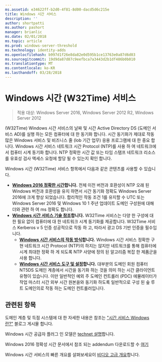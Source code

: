 ```yaml
---
ms.assetid: e34622ff-b2d0-4f81-8d00-dacd5d6c215e
title: Windows 시간 서비스
description: ''
author: shortpatti
ms.author: pashort
manager: brianlic
ms.date: 02/01/2018
ms.topic: article
ms.prod: windows-server-threshold
ms.technology: identity-adds
ms.openlocfilehash: b997d1f26e8da82e0d595b1ce13763e0a87d6d03
ms.sourcegitcommit: 19d9da87d87c9eefbca7a3443d2b1df486b0b010
ms.translationtype: MT
ms.contentlocale: ko-KR
ms.lasthandoff: 03/28/2018
---
```

# <a name="windows-time-service-w32time"></a>Windows 시간 (W32Time) 서비스

>적용 대상: Windows Server 2016, Windows Server 2012 R2, Windows Server 2012

(W32Time) Windows 시간 서비스의 날짜 및 시간 Active Directory DS (도메인 서비스 AD)를 실행 하는 모든 컴퓨터에 대 한 동기화 합니다. 시간 동기화가 제대로 작동 많은 Windows 서비스 및 비즈니스 줄 (lob 기간 업무) 응용 프로그램에 대 한 중요 합니다. Windows 시간 서비스 네트워크 시간 Protocol (NTP)를 사용 하 여 네트워크에서 컴퓨터 시계 동기화 합니다. NTP 정확한 시간 값 또는 타임 스탬프 네트워크 리소스를 유효성 검사 액세스 요청에 할당 될 수 있는지 확인 합니다.

Windows 시간 (W32Time) 서비스 항목에서 다음과 같은 콘텐츠를 사용할 수 있습니다.
- **[Windows 2016 정확한 시간](accurate-time.md)합니다.** 전체 이전 버전과 호환성이 NTP 오래 된 Windows 버전과 호환성을 유지 하면서 시간 동기화 정확도 Windows Server 2016에 크게 향상 되었습니다.  합리적인 작동 조건 1를 유지할 수 UTC 또는 Windows Server 2016 및 Windows 10 1 주년 업데이트 도메인 구성원에 대해 더와 관련 하 여 ms 정확도 합니다.
- **[Windows 시간 서비스 기술 참조](windows-time-service-tech-ref.md)합니다.** W32Time 서비스는 다양 한 구성에 대 한 필요 없이 컴퓨터에 대 한 네트워크 시계 동기화를 제공합니다. W32Time 서비스 Kerberos v 5 인증 성공적으로 작동 하 고, 따라서 광고 DS 기반 인증을 필수입니다.
    - **[Windows 시간 서비스의 작동 방식](How-the-Windows-Time-Service-Works.md)합니다.** Windows 시간 서비스 정확한 구현 네트워크 시간 Protocol (NTP)의 하지는 않지만 네트워크를 통해 컴퓨터에 시계 최대한 정확 하 게 되도록 NTP 사양에 정의 된 알고리즘 복잡 한 제품군을 사용 합니다.
    - **[Windows 시간 서비스 도구 및 설정](Windows-Time-Service-Tools-and-Settings.md)합니다.** 대부분의 도메인 회원 컴퓨터 NT5DS 도메인 계층에서 시간을 동기화 하는 것을 의미 하는 시간 클라이언트 유형이 있습니다. 이만 일반적인 예외 주 도메인 컨트롤러 (PDC) 에뮬레이터가 작업 마스터 시간 외부 시간 원본을와 동기화 하도록 일반적으로 구성 된 숲 루트 도메인의로 작동 하는 도메인 컨트롤러입니다.

## <a name="related-topics"></a>관련된 항목
도메인 계층 및 득점 시스템에 대 한 자세한 내용은 참조는 ["시간 서비스 Windows 란?"](https://blogs.msdn.microsoft.com/w32time/2007/07/07/what-is-windows-time-service/) 블로그 게시물 합니다.

Windows 시간 공급자 플러그 인 모델은 [technet 설명](https://msdn.microsoft.com/en-us/library/windows/desktop/ms725475%28v=vs.85%29.aspx)합니다.

Windows 2016 정확성 시간 문서에서 참조 되는 addendum 다운로드할 수 [여기](http://windocs.blob.core.windows.net/windocs/WindowsTimeSyncAccuracy_Addendum.pdf)

Windows 시간 서비스의 빠른 개요를 살펴보세요이 [비디오 고급 개요](https://aka.ms/WS2016TimeVideo)합니다.

<!-- In this guide
In this guide:
Windows Accurate Time
High Accuracy
Support Boundary
Configuration for High Accuracy
Traceability for Compliance
Best Practices
Technical Reference
How the Windows Time Service Works
Windows Time Service Tools and Settings
-->

